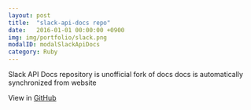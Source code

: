 ```yaml
---
layout: post
title:  "slack-api-docs repo"
date:   2016-01-01 00:00:00 +0900
img: img/portfolio/slack.png
modalID: modalSlackApiDocs
category: Ruby
---
```

Slack API Docs repository is unofficial fork of docs
docs is automatically synchronized from website
 
View in [GitHub](https://github.com/aki017/slack-api-docs)
